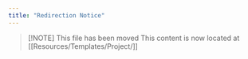 ```yaml
---
title: "Redirection Notice"
---
```


> [!NOTE] This file has been moved
> This content is now located at [[Resources/Templates/Project/]]

